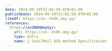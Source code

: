 ```yaml
---
date: 2024-09-19T22:02:50.070+01:00
publishDate: 2024-09-19T22:02:50.070+01:00
likeOf: https://xn--3n8h.amy.gy/
references:
  https://xn3N8HAmyGy/:
    url: https://xn--3n8h.amy.gy/
    type: entry
    name: 🐌 SnailMail DID method Specification
---
```

